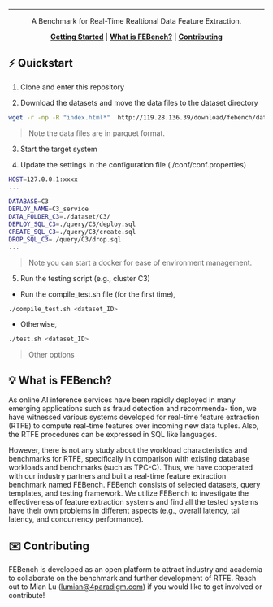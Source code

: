 <div align="center">

-----
A Benchmark for Real-Time Realtional Data Feature Extraction.

[**Getting Started**](#%EF%B8%8F-quickstart)
| [**What is FEBench?**](#-what-is-febench)
| [**Contributing**](#%EF%B8%8F-contributing)
</div>

## ⚡️ Quickstart

1. Clone and enter this repository

2. Download the datasets and move the data files to the dataset directory

  ```sh
  wget -r -np -R "index.html*"  http://119.28.136.39/download/febench/data/; cp -r <dataset directory> ./dataset
  ```

> Note the data files are in parquet format.

3. Start the target system

4. Update the settings in the configuration file (./conf/conf.properties)

  ```sh
HOST=127.0.0.1:xxxx
...

DATABASE=C3
DEPLOY_NAME=C3_service
DATA_FOLDER_C3=./dataset/C3/
DEPLOY_SQL_C3=./query/C3/deploy.sql
CREATE_SQL_C3=./query/C3/create.sql
DROP_SQL_C3=./query/C3/drop.sql
...

  ```

> Note you can start a docker for ease of environment management.


5. Run the testing script (e.g., cluster C3)

- Run the compile_test.sh file (for the first time),

```bash
./compile_test.sh <dataset_ID>
```

- Otherwise,

```bash
./test.sh <dataset_ID>
```

> Other options 

## 💡 What is FEBench?

As online AI inference services have been rapidly deployed in many emerging applications such as fraud detection and recommenda- tion, we have witnessed various systems developed for real-time feature extraction (RTFE) to compute real-time features over incoming new data tuples. Also, the RTFE procedures can be expressed in SQL like languages. 

However, there is not any study about the workload characteristics and benchmarks for RTFE, specifically in comparison with existing database workloads and benchmarks (such as TPC-C). Thus, we have cooperated with our industry partners and built a real-time feature extraction benchmark named FEBench. FEBench consists of selected datasets, query templates, and testing framework. We utilize FEBench to investigate the effectiveness of feature extraction systems and find all the tested systems have their own problems in different aspects (e.g., overall latency, tail latency, and concurrency performance). 

## ✉️ Contributing
FEBench is developed as an open platform to attract industry and academia to collaborate on the benchmark and further development of RTFE. Reach out to Mian Lu (lumian@4paradigm.com) if you would like to get involved or contribute!